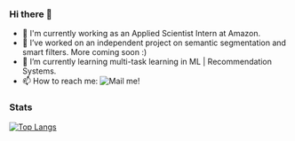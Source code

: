 ### Hi there 👋

- 💼 I'm currently working as an Applied Scientist Intern at Amazon.
- 🔭 I’ve worked on an independent project on semantic segmentation and smart filters. More coming soon :)
- 🌱 I’m currently learning multi-task learning in ML | Recommendation Systems.
- 📫 How to reach me: ![Mail me!](mailto://tkaran.iitd@gmail.com)

<!--
**karan469/karan469** is a ✨ _special_ ✨ repository because its `README.md` (this file) appears on your GitHub profile.

Here are some ideas to get you started:

- 🔭 I’m currently working on an independent project on semantic segmentation and smart filters. More coming soon :)
- 🌱 I’m currently learning multi-task learning in ML.
- 👯 I’m looking to collaborate on ...
- 🤔 I’m looking for help with ...
- 💬 Ask me about ...
- 📫 How to reach me: ![mail me!](mailto://tkaran.iitd@gmail.com)
- 😄 Pronouns: ...
- ⚡ Fun fact:
-->
### Stats
[![Top Langs](https://github-readme-stats.vercel.app/api/top-langs/?username=karan469)](https://github.com/karan469)
